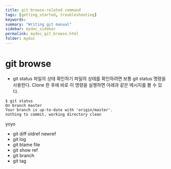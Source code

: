 ```yaml
---
title: git browse-related command
tags: [getting_started, troubleshooting]
keywords:
summary: "Writing git manual"
sidebar: mydoc_sidebar
permalink: mydoc_git_browse.html
folder: mydoc
---
```


# git browse 

* git status
파일의 상태 확인하기
파일의 상태를 확인하려면 보통 git status 명령을 사용한다. Clone 한 후에 바로 이 명령을 실행하면 아래과 같은 메시지를 볼 수 있다.

``` 
$ git status
On branch master
Your branch is up-to-date with 'origin/master'.
nothing to commit, working directory clean
```
yoyo
* git diff oldref newref
* git log
* git blame file
* git show ref
* git branch
* git tag
